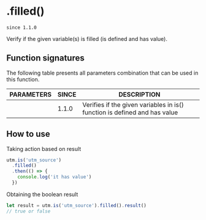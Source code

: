 # .filled()

`since 1.1.0`

Verify if the given variable(s) is filled (is defined and has value).

## Function signatures

The following table presents all parameters combination that can be used in this function.

| PARAMETERS | SINCE | DESCRIPTION |
| ---------- | ----- | ----------- |
|            | 1.1.0 | Verifies if the given variables in is() function is defined and has value |

## How to use

Taking action based on result

```js
utm.is('utm_source')
  .filled()
  .then(() => {
    console.log('it has value')
  })
```

Obtaining the boolean result

```js
let result = utm.is('utm_source').filled().result()
// true or false
```

